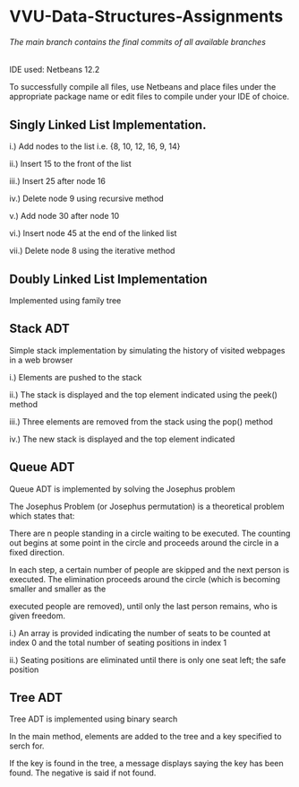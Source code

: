 # VVU-Data-Structures-Assignments
###### The main branch contains the final commits of all available branches

IDE used: Netbeans 12.2

To successfully compile all files, use Netbeans and place files under the appropriate package name or edit files to compile under your IDE of choice.

## Singly Linked List Implementation.

i.) Add nodes to the list i.e. {8, 10, 12, 16, 9, 14} 

ii.) Insert 15 to the front of the list

iii.) Insert 25 after node 16

iv.) Delete node 9 using recursive method

v.) Add node 30 after node 10

vi.) Insert node 45 at the end of the linked list

vii.) Delete node 8 using the iterative method

## Doubly Linked List Implementation

Implemented using family tree

## Stack ADT

Simple stack implementation by simulating the history of visited webpages in a web browser

i.) Elements are pushed to the stack

ii.) The stack is displayed and the top element indicated using the peek() method

iii.) Three elements are removed from the stack using the pop() method

iv.) The new stack is displayed and the top element indicated

## Queue ADT

Queue ADT is implemented by solving the Josephus problem

The Josephus Problem (or Josephus permutation) is a theoretical problem which states that:

There are n people standing in a circle waiting to be executed. The counting out begins at some point in the circle and proceeds around the circle in a fixed direction. 

In each step, a certain number of people are skipped and the next person is executed. The elimination proceeds around the circle (which is becoming smaller and smaller as the 

executed people are removed), until only the last person remains, who is given freedom. 

i.) An array is provided indicating the number of seats to be counted at index 0 and the total number of seating positions in index 1

ii.) Seating positions are eliminated until there is only one seat left; the safe position

## Tree ADT

Tree ADT is implemented using binary search

In the main method, elements are added to the tree and a key specified to serch for. 

If the key is found in the tree, a message displays saying the key has been found. The negative is said if not found.
